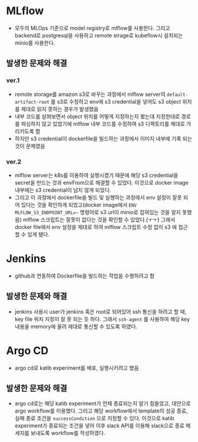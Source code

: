 # MLflow
- 모두의 MLOps 기준으로 model registry로 mlflow를 사용한다. 그리고 backend로 postgresql을 사용하고 remote strage로 kubeflow시 설치되는 minio를 사용한다.
## 발생한 문제와 해결
### ver.1
- remote storage를 amazon s3로 바꾸는 과정에서 mlflow server의 `default-artifact-root` 를 s3로 수정하고 env에 s3 credential을 넣어도 s3 object 위치를 제대로 읽지 못하는 경우가 발생했음
- 내부 코드를 살펴보면서 object 위치를 어떻게 지정하는지 봤는데 지정한대로 경로를 파싱하지 않고 있었기에 mlflow 내부 코드를 수정하여 s3 디렉토리를 제대로 가리키도록 함
- 하지만 s3 credential이 dockerfile을 빌드하는 과정에서 이미지 내부에 기록 되는 것이 문제였음
### ver.2
- mlflow server는 k8s를 이용하여 실행시켰기 때문에 해당 s3 credential을 secret을 만드는 것과 envFrom으로 해결할 수 있었다. 이것으로 docker image 내부에는 s3 credential이 남지 않게 되었다.
- 그리고 이 과정에서 dockerfile을 빌드 및 실행하는 과정에서 env 설정이 잘못 되어 있다는 것을 확인하게 되었고(docker image에서 `ENV MLFLOW_S3_ENDPOINT_URL=~`  명령어로 s3 url이 minio로 잡혀있는 것을 알지 못했음) mlflow 스크립트는 잘못이 없다는 것을 확인할 수 있었다.(ㅜㅜ) 그래서 docker file에서 env 설정을 제대로 하여 mlflow 스크립트 수정 없이 s3 에 접근할 수 있게 됐다.

# Jenkins
-  github과 연동하여 Dockerfile을 빌드하는 작업을 수행하려고 함
## 발생한 문제와 해결
- jenkins 사용시 user가 jenkins 혹은 root로 되어있어 ssh 통신을 하려고 할 때, key file 위치 지정이 잘 못 되는 듯 하다. 그래서 `ssh-agent` 를 사용하여 해당 key 내용을 memory에 올려 제대로 통신할 수 있도록 하였다.

# Argo CD
- argo cd로 katib experiment를 배포, 실행시키려고 했음
## 발생한 문제와 해결
- argo cd로는 해당 katib experiment가 언제 종료되는지 알기 힘들었고, 대안으로 argo workflow를 이용했다. 그리고 해당 workflow에서 template의 성공 종료, 실패 종료 조건을 `successCondition` 으로 지정할 수 있다. 이것으로 katib experiment가 종료되는 조건을 넣어 이후 slack API를 이용해 slack으로 종료 메세지를 보내도록 workflow를 작성하였다.